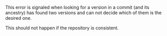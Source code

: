This error is signaled when looking for a version in a commit (and its ancestry) has found two versions and can not decide which of them is the desired one. 

This should not happen if the repository is consistent.